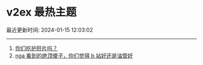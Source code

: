 # v2ex 最热主题

最近更新时间: 2024-01-15 12:03:02

--- 
1. [你们吃护肝片吗？](https://www.v2ex.com/t/1008643) 
2. [nga 看到的绝顶傻子，你们觉得 b 站好还是油管好](https://www.v2ex.com/t/1008647) 
